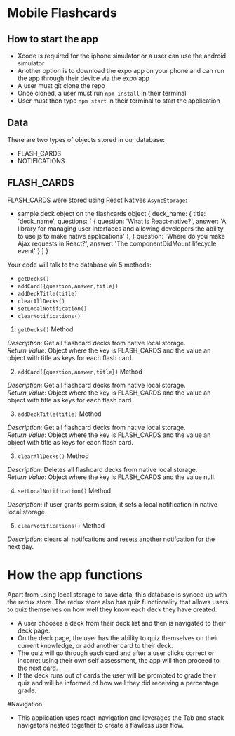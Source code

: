 # Mobile Flashcards

## How to start the app

- Xcode is required for the iphone simulator or a user can use the android simulator
- Another option is to download the expo app on your phone and can run the app through their device via the expo app
- A user must git clone the repo
- Once cloned, a user must run `npm install` in their terminal
- User must then type `npm start` in their terminal to start the application

## Data

There are two types of objects stored in our database:

- FLASH_CARDS
- NOTIFICATIONS

## FLASH_CARDS

FLASH_CARDS were stored using React Natives `AsyncStorage`:

- sample deck object on the flashcards object
  {
  deck_name: {
  title: 'deck_name',
  questions: [
  {
  question: 'What is React-native?',
  answer: 'A library for managing user interfaces and allowing developers the ability to use js to make native applications'
  },
  {
  question: 'Where do you make Ajax requests in React?',
  answer: 'The componentDidMount lifecycle event'
  }
  ]
  }

Your code will talk to the database via 5 methods:

- `getDecks()`
- `addCard({question,answer,title})`
- `addDeckTitle(title)`
- `clearAllDecks()`
- `setLocalNotification()`
- `clearNotifications()`

1. `getDecks()` Method

_Description_: Get all flashcard decks from native local storage.  
_Return Value_: Object where the key is FLASH_CARDS and the value an object with title as keys for each flash card.

2. `addCard({question,answer,title})` Method

_Description_: Get all flashcard decks from native local storage.  
_Return Value_: Object where the key is FLASH_CARDS and the value an object with title as keys for each flash card.

3. `addDeckTitle(title)` Method

_Description_: Get all flashcard decks from native local storage.  
_Return Value_: Object where the key is FLASH_CARDS and the value an object with title as keys for each flash card.

3. `clearAllDecks()` Method

_Description_: Deletes all flashcard decks from native local storage.  
_Return Value_: Object where the key is FLASH_CARDS and the value null.

4. `setLocalNotification()` Method

_Description_: if user grants permission, it sets a local notification in native local storage.

5. `clearNotifications()` Method

_Description_: clears all notifcations and resets another notifcation for the next day.

# How the app functions

Apart from using local storage to save data, this database is synced up with the redux store. The redux store also has quiz functionality that allows users to quiz themselves on how well they know each deck they have created.

- A user chooses a deck from their deck list and then is navigated to their deck page.
- On the deck page, the user has the ability to quiz themselves on their current knowledge, or add another card to their deck.
- The quiz will go through each card and after a user clicks correct or incorret using their own self assessment, the app will then proceed to the next card.
- If the deck runs out of cards the user will be prompted to grade their quiz and will be informed of how well they did receiving a percentage grade.

#Navigation

- This application uses react-navigation and leverages the Tab and stack navigators nested together to create a flawless user flow.

